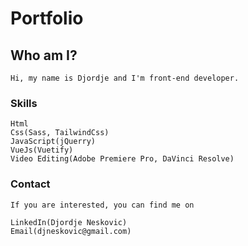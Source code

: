 # Portfolio

## Who am I?

```
Hi, my name is Djordje and I'm front-end developer.
```

### Skills

```
Html
Css(Sass, TailwindCss)
JavaScript(jQuerry)
VueJs(Vuetify)
Video Editing(Adobe Premiere Pro, DaVinci Resolve)
```

### Contact

```
If you are interested, you can find me on

LinkedIn(Djordje Neskovic)
Email(djneskovic@gmail.com)
```
